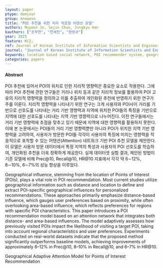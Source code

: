 ```yaml
---
layout: paper
ptype: domjour
group: knowevo
title: "POI 추천을 위한 지리 적응형 어텐션 모델"
authors: Muyeon Jo, Sejin Chun, Jungkyu Han  
kauthors: ["조무연", "천세진", "한정규"]
year: 2025
feature: KCI;
ref: Journal of Korean Institute of Information Scientists and Engineers
journal: "Journal of Korean Institute of Information Scientists and Engineers"
keywords: location based social network, POI recommender system, geographical influence, attention network
categories: papers
---
```


<h4><span class="badge badge-info">Abstract</span></h4>
POI 추천에 있어서 POI의 위치로 인한 지리적 영향력은 중요한 요소로 작용한다. 그에 따라 POI 추천에 관한 연구들은 거리나 위치 등과 같은 지리적 정보를 활용하여 POI 고유의 지리적 영향력을 정의하고 이를 추출하여 개인화된 추천에 반영하기 위한 연구가 주를 이룬다. 지리적 영향력을 나타내기 위한 연구는 크게 사용자와 POI사이 거리를 기반으로 선호도를 나타내는 거리 기반 영향력과 지역에 위치한 POI들의 특징을 기반으로 지역에 대한 선호도를 나타내는 지역 기반 영향력으로 나누어진다. 이전 연구들에서는 거리 기반 영향력에 초점을 맞추고 있기 때문에 지역에 대한 영향력를 활용하지 못한다. 이에 본 논문에서는 POI들의 거리 기반 영향력뿐만 아니라 POI가 위치한 지역 기반 영향력을 고려하여, 사용자가 방문한 POI들 각각이 사용자의 특징에 미치는 영향력을 적응적으로 포착할 수 있는 어텐션(Attention) 네트워크 기반 POI 추천 모델을 제안한다. 이 모델은 사용자 방문 데이터에서 특정 지역의 특성과 사용자의 POI 선호도를 학습하여, 개인화된 추천을 더욱 정확하게 제공한다. 실제 데이터셋 실험 결과, 제안된 방법이 기존 모델에 비해 Prec@10, Recall@10, HR@10 지표에서 각각 약 6∼12%, 8∼10%, 6∼7%의 성능 향상을 이루었다.

Geographical influence, stemming from the location of Points of Interest (POIs), plays a vital role in POI recommendation. Most current studies utilize geographical information such as distance and location to define and extract POI-specific geographical influences for personalized recommendations. These approaches primarily emphasize distance-based influence, which gauges user preferences based on proximity, while often overlooking area-based influence, which reflects preferences for regions with specific POI characteristics. This paper introduces a POI recommendation model based on an attention network that integrates both distance- and area-based influences. The model adaptively assesses how previously visited POIs impact the likelihood of visiting a target POI, taking into account regional characteristics and user preferences. Experiments conducted on real-world datasets indicate that the proposed method significantly outperforms baseline models, achieving improvements of approximately 6–12% in Prec@10, 8–10% in Recall@10, and 6–7% in HR@10.

<div class="alert alert-warning" role="alert">
   Geographical Adaptive Attention Model for Points of Interest Recommendation
</div>
